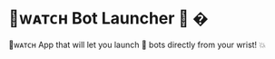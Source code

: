 # ᴡᴀᴛᴄʜ Bot Launcher :rocket: �

ᴡᴀᴛᴄʜ App that will let you launch :rocket: bots directly from your wrist! :boom:
